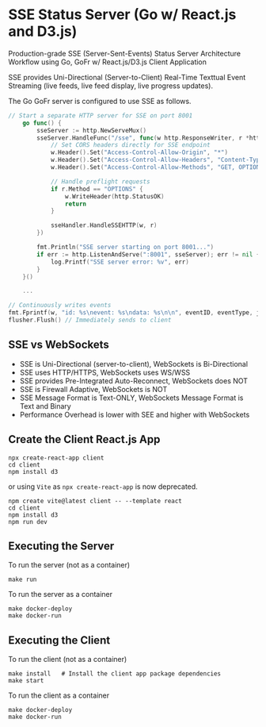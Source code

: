 # SSE Status Server (Go w/ React.js and D3.js)
Production-grade SSE (Server-Sent-Events) Status Server Architecture Workflow using Go, GoFr w/ React.js/D3.js Client Application

SSE provides Uni-Directional (Server-to-Client) Real-Time Texttual Event Streaming (live feeds, live feed display, live progress updates). 

The Go GoFr server is configured to use SSE as follows.

```go
// Start a separate HTTP server for SSE on port 8001
	go func() {
		sseServer := http.NewServeMux()
		sseServer.HandleFunc("/sse", func(w http.ResponseWriter, r *http.Request) {
			// Set CORS headers directly for SSE endpoint
			w.Header().Set("Access-Control-Allow-Origin", "*")
			w.Header().Set("Access-Control-Allow-Headers", "Content-Type")
			w.Header().Set("Access-Control-Allow-Methods", "GET, OPTIONS")

			// Handle preflight requests
			if r.Method == "OPTIONS" {
				w.WriteHeader(http.StatusOK)
				return
			}

			sseHandler.HandleSSEHTTP(w, r)
		})

		fmt.Println("SSE server starting on port 8001...")
		if err := http.ListenAndServe(":8001", sseServer); err != nil {
			log.Printf("SSE server error: %v", err)
		}
	}()

    ...

// Continuously writes events
fmt.Fprintf(w, "id: %s\nevent: %s\ndata: %s\n\n", eventID, eventType, jsonData)
flusher.Flush() // Immediately sends to client
```


## SSE vs WebSockets

- SSE is Uni-Directional (server-to-client), WebSockets is Bi-Directional
- SSE uses HTTP/HTTPS, WebSockets uses WS/WSS
- SSE provides Pre-Integrated Auto-Reconnect, WebSockets does NOT
- SSE is Firewall Adaptive, WebSockets is NOT
- SSE Message Format is Text-ONLY, WebSockets Message Format is Text and Binary
- Performance Overhead is lower with SEE and higher with WebSockets




## Create the Client React.js App

```shell
npx create-react-app client
cd client
npm install d3
```

or using `Vite` as `npx create-react-app` is now deprecated.

```shell
npm create vite@latest client -- --template react
cd client
npm install d3
npm run dev
```


## Executing the Server

To run the server (not as a container)

```shell
make run
```

To run the server as a container

```shell
make docker-deploy
make docker-run
```



## Executing the Client 

To run the client (not as a container)

```shell
make install   # Install the client app package dependencies
make start
```

To run the client as a container

```shell
make docker-deploy
make docker-run
```